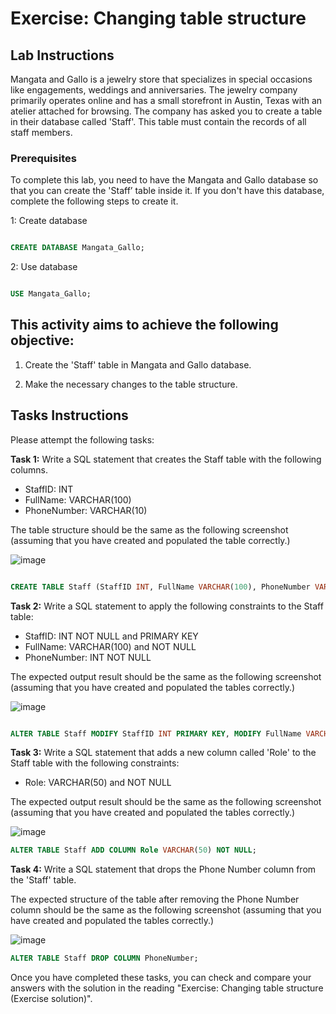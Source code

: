 # Exercise: Changing table structure


## Lab Instructions  

Mangata and Gallo is a jewelry store that specializes in special occasions like engagements, weddings and anniversaries. The jewelry company primarily operates online and has a small storefront in Austin, Texas with an atelier attached for browsing. The company has asked you to create a table in their database called 'Staff'. This table must contain the records of all staff members.

### Prerequisites  

To complete this lab, you need to have the Mangata and Gallo database so that you can create the 'Staff’ table inside it. If you don't have this database, complete the following steps to create it.

1: Create database
```SQL 

CREATE DATABASE Mangata_Gallo;
``` 

2: Use database 

```SQL 

USE Mangata_Gallo;

```  
 

## This activity aims to achieve the following objective:    

 
1. Create the 'Staff' table in Mangata and Gallo database.

2. Make the necessary changes to the table structure. 
 

## Tasks Instructions 

Please attempt the following tasks: 

**Task 1:** Write a SQL statement that creates the Staff table with the following columns.

 - StaffID: INT
 - FullName: VARCHAR(100)
 - PhoneNumber: VARCHAR(10)

The table structure should be the same as the following screenshot (assuming that you have created and populated the table correctly.)

![image](https://github.com/Memmes27/Meta-Database-Engineer-Professional/assets/63331353/5f49559b-29fc-4a23-b448-acec61a2b204)

```SQL Answer

CREATE TABLE Staff (StaffID INT, FullName VARCHAR(100), PhoneNumber VARCHAR(10));
```

**Task 2:** Write a SQL statement to apply the following constraints to the Staff table:

 - StaffID: INT NOT NULL and PRIMARY KEY
 - FullName: VARCHAR(100) and NOT NULL
 - PhoneNumber: INT NOT NULL

The expected output result should be the same as the following screenshot (assuming that you have created and populated the tables correctly.)

![image](https://github.com/Memmes27/Meta-Database-Engineer-Professional/assets/63331353/8aacdc20-69a1-4b4e-9bca-9a4379e6d74a)


 ```SQL Answer

ALTER TABLE Staff MODIFY StaffID INT PRIMARY KEY, MODIFY FullName VARCHAR(100) NOT NULL, MODIFY PhoneNumber INT NOT NULL; 
```
**Task 3:** Write a SQL statement that adds a new column called 'Role' to the Staff table with the following constraints:

 - Role: VARCHAR(50) and NOT NULL

The expected output result should be the same as the following screenshot (assuming that you have created and populated the tables correctly.)

![image](https://github.com/Memmes27/Meta-Database-Engineer-Professional/assets/63331353/4d4df327-a9e2-465d-9477-2a722fcfccff)


 ```SQL Answer
ALTER TABLE Staff ADD COLUMN Role VARCHAR(50) NOT NULL;

 ```
**Task 4:** Write a SQL statement that drops the Phone Number column from the 'Staff' table.

The expected structure of the table after removing the Phone Number column should be the same as the following screenshot (assuming that you have created and populated the tables correctly.)

![image](https://github.com/Memmes27/Meta-Database-Engineer-Professional/assets/63331353/4deb76ba-8496-41cc-b0c0-d29096f2ff83)

 ```SQL Answer
ALTER TABLE Staff DROP COLUMN PhoneNumber;

 ```

Once you have completed these tasks, you can check and compare your answers with the solution in the reading "Exercise: Changing table structure (Exercise solution)".
